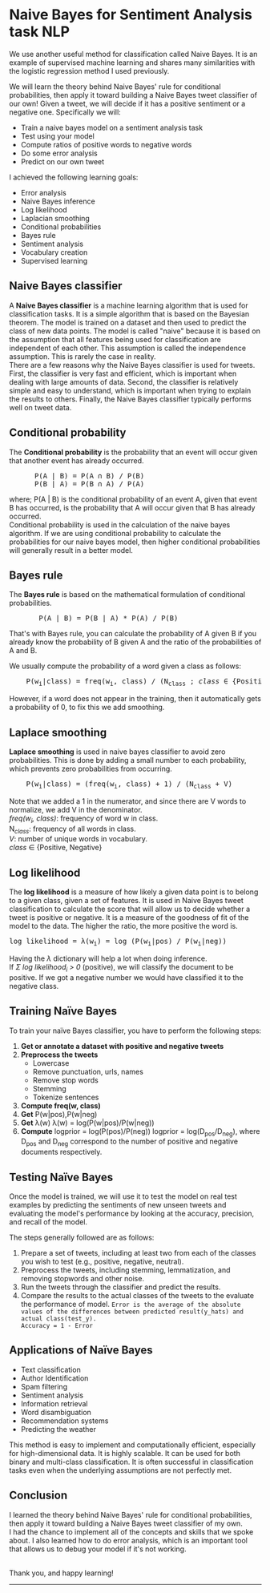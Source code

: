 # Naive Bayes for Sentiment Analysis task NLP
We use another useful method for classification called Naive Bayes. It is an example of supervised machine learning and shares many similarities with the logistic regression method I used previously.

We will learn the theory behind Naive Bayes' rule for conditional probabilities, then apply it toward building 
a Naive Bayes tweet classifier of our own! Given a tweet, we will decide if it has a positive sentiment or a negative one. Specifically we will: 

* Train a naive bayes model on a sentiment analysis task
* Test using your model
* Compute ratios of positive words to negative words
* Do some error analysis
* Predict on our own tweet

I achieved the following learning goals:
* Error analysis
* Naive Bayes inference
* Log likelihood
* Laplacian smoothing
* Conditional probabilities
* Bayes rule
* Sentiment analysis
* Vocabulary creation
* Supervised learning

## Naive Bayes classifier
A **Naive Bayes classifier** is a machine learning algorithm that is used for classification tasks. It is a simple algorithm that is based on the Bayesian theorem. The model is trained on a dataset and then used to predict the class of new data points. The model is called "naive" because it is based on the assumption that all features being used for classification are independent of each other. This assumption is called the independence assumption. This is rarely the case in reality.<br>
There are a few reasons why the Naive Bayes classifier is used for tweets. First, the classifier is very fast and efficient, which is important when dealing with large amounts of data. Second, the classifier is relatively simple and easy to understand, which is important when trying to explain the results to others. Finally, the Naive Bayes classifier typically performs well on tweet data.

## Conditional probability
The **Conditional probability** is the probability that an event will occur given that another event has already occurred.
<pre>      P(A | B) = P(A ∩ B) / P(B)
	  P(B | A) = P(B ∩ A) / P(A)
</pre>
where; P(A | B) is the conditional probability of an event A, given that event B has occurred, is the probability that A will occur given that B has already occurred.<br>
Conditional probability is used in the calculation of the naive bayes algorithm. If we are using conditional probability to calculate the probabilities for our naive bayes model, then higher conditional probabilities will generally result in a better model.

## Bayes rule
The **Bayes rule** is based on the mathematical formulation of conditional probabilities.
<pre>
       P(A | B) = P(B | A) * P(A) / P(B) 
</pre>
That's with Bayes rule, you can calculate the probability of A given B if you already know the probability of B given A and the ratio of the probabilities of A and B.

We usually compute the probability of a word given a class as follows:
<pre>
    P(w<sub>i</sub>|class) = freq(w<sub>i</sub>, class) / (N<sub>class</sub> ; <i>class</i> ∈ {Positive, Negative}
</pre>
However, if a word does not appear in the training, then it automatically gets a probability of 0, to fix this we add smoothing.

## Laplace smoothing
**Laplace smoothing** is used in naive bayes classifier to avoid zero probabilities. This is done by adding a small number to each probability, which prevents zero probabilities from occurring.
<pre>
    P(w<sub>i</sub>|class) = (freq(w<sub>i</sub>, class) + 1) / (N<sub>class</sub> + V)
</pre>
Note that we added a 1 in the numerator, and since there are V words to normalize, we add V in the denominator.<br>
<i> freq(w<sub>i</sub>, class)</i>: frequency of word w in class.<br>
N<i><sub>class</sub></i>: frequency of all words in class.<br>
<i>V</i>: number of unique words in vocabulary.<br>
<i>class</i> ∈ {Positive, Negative}

## Log likelihood
The **log likelihood** is a measure of how likely a given data point is to belong to a given class, given a set of features. It is used in Naive Bayes tweet classification to calculate the score that will allow us to decide whether a tweet is positive or negative. It is a measure of the goodness of fit of the model to the data. The higher the ratio, the more positive the word is.

<pre>log likelihood = λ(w<sub>i</sub>) = log (P(w<sub>i</sub>|pos) / P(w<sub>i</sub>|neg)) </pre>
Having the *λ* dictionary will help a lot when doing inference. <br>
If *Σ log likelihood<sub>i</sub> > 0* (positive), we will classify the document to be positive. If we got a negative number we would have classified it to the negative class. 

## Training Naïve Bayes
To train your naïve Bayes classifier, you have to perform the following steps:<br>
1. **Get or annotate a dataset with positive and negative tweets**
2. **Preprocess the tweets**
	* Lowercase
	* Remove punctuation, urls, names
	* Remove stop words
	* Stemming
	* Tokenize sentences
3. **Compute freq(w, class)**
4. **Get** P(w|pos),P(w|neg)
5. **Get** λ(w)
	λ(w) = log(P(w|pos)/P(w|neg))
6. **Compute** logprior = log(P(pos)/P(neg))
	logprior = log(D<sub>pos</sub>/D<sub>neg</sub>), where D<sub>pos</sub> and D<sub>neg</sub> correspond to the number of positive and negative documents respectively. 
	
## Testing Naïve Bayes
Once the model is trained, we will use it to test the model on real test examples by predicting the sentiments of new unseen tweets and evaluating the model's performance by looking at the accuracy, precision, and recall of the model.<br>

The steps generally followed are as follows:
1. Prepare a set of tweets, including at least two from each of the classes you wish to test (e.g., positive, negative, neutral).
2. Preprocess the tweets, including stemming, lemmatization, and removing stopwords and other noise.
3. Run the tweets through the classifier and predict the results.
4. Compare the results to the actual classes of the tweets to the evaluate the performance of model.
	` Error is the average of the absolute values of the differences between predicted result(y_hats) and actual class(test_y).                                                                                                                        Accuracy = 1 - Error
	`
	
## Applications of Naïve Bayes
- Text classification
- Author Identification
- Spam filtering
- Sentiment analysis
- Information retrieval
- Word disambiguation
- Recommendation systems
- Predicting the weather

This method is easy to implement and computationally efficient, especially for high-dimensional data. It is highly scalable. It can be used for both binary and multi-class classification. It is often successful in classification tasks even when the underlying assumptions are not perfectly met.

## Conclusion
I learned the theory behind Naive Bayes' rule for conditional probabilities, then apply it toward building a Naive Bayes tweet classifier of my own.<br>
I had the chance to implement all of the concepts and skills that we spoke about. I also learned how to do error analysis, which is an important tool that allows us to debug your model if it's not working.

<br>
Thank you, and happy learning!<br>

---